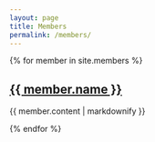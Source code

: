 ```yaml
---
layout: page
title: Members
permalink: /members/
---
```


{% for member in site.members %}
  <h2>
    <a href="{{ member.url | prepend: site.baseurl }}">
      {{ member.name }}
    </a>
  </h2>
  <p>{{ member.content | markdownify }}</p>
{% endfor %}